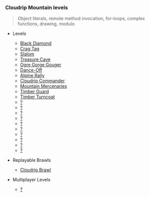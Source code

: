 ### Cloudrip Mountain levels

> Object literals, remote method invocation, for-loops, complex functions, drawing, modulo

+ Levels
    + [Black Diamond](360-Black_Diamond/)
    + [Crag Tag](358-Crag_Tag/)
    + [Slalom](359-Slalom/)
    + [Treasure Cave](361-Treasure_Cave/)
    + [Ogre Gorge Gouger](362-Ogre_Gorge_Gouger/)
    + [Dance-Off](363-Dance-Off/)
    + [Alpine Rally](364-Alpine_Rally/)
    + [Cloudrip Commander](365-Cloudrip_Commander/)
    + [Mountain Mercenaries](366-Mountain_Mercenaries/)
    + [Timber Guard](367-Timber_Guard/)
    + [Timber Turncoat](368-Timber_Turncoat/)
    + [?](370-/)
    + [?](371-/)
    + [?](372-/)
    + [?](373-/)
    + [?](374-/)
    + [?](375-/)
    + [?](376-/)
    + [?](377-/)
    + [?](378-/)
    + [?](379-/)

+ Replayable Brawls
    + [Cloudrip Brawl](369-Cloudrip_Brawl/)

+ Multiplayer Levels
    + [?](.../)
